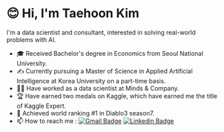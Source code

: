 # 😊 Hi, I'm Taehoon Kim
I'm a data scientist and consultant, interested in solving real-world problems with AI.

- 🎓 Received Bachelor's degree in Economics from Seoul National University.
- ✍️ Currently pursuing a Master of Science in Applied Artificial Intelligence at Korea University on a part-time basis.
- 🧑‍🔬 Have worked as a data scientist at Minds & Company.
- 🏆 Have earned two medals on Kaggle, which have earned me the title of Kaggle Expert.
- 🥇 Achieved world ranking #1 in Diablo3 season7.
- 📫 How to reach me : [![Gmail Badge](https://img.shields.io/badge/-Gmail-c14438?style=flat-square&logo=Gmail&logoColor=white&link=mailto:rvividha@gmail.com)](mailto:poong614@gmail.com) [![Linkedin Badge](https://img.shields.io/badge/-Linkedin-4169E1?style=flat-square&logo=Linkedin&logoColor=white&&link=https://www.linkedin.com/in/vividha-rawat-761905143/)](https://www.linkedin.com/in/taehoon-kim-33a338242/)
